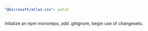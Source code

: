 ```yaml
---
"@microsoft/atlas-css": patch
---
```


Intialize an npm monorepo, add .gitignore, begin use of changesets.
